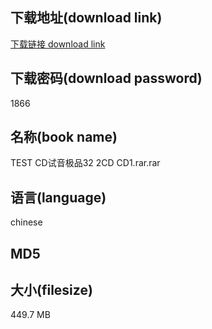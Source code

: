## 下载地址(download link)
[下载链接 download link](https://tutu365.netlify.app/?s=TEST+CD%E8%AF%95%E9%9F%B3%E6%9E%81%E5%93%8132+2CD+CD1.rar)

## 下载密码(download password)
1866

## 名称(book name)
TEST CD试音极品32 2CD CD1.rar.rar

## 语言(language)
chinese

## MD5


## 大小(filesize)
449.7 MB

